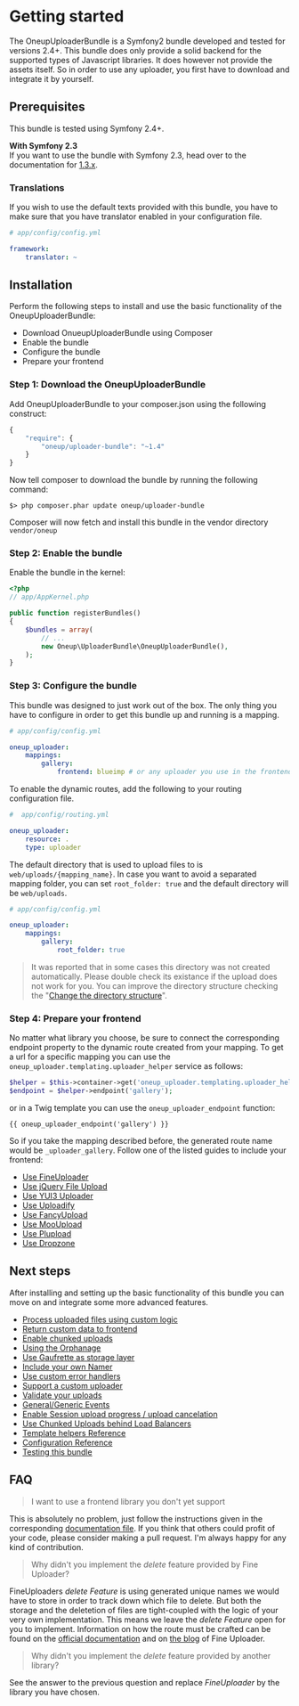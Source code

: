 Getting started
===============

The OneupUploaderBundle is a Symfony2 bundle developed and tested for versions 2.4+. This bundle does only provide a solid backend for the supported types of Javascript libraries. It does however not provide the assets itself. So in order to use any uploader, you first have to download and integrate it by yourself.

## Prerequisites

This bundle is tested using Symfony 2.4+.

**With Symfony 2.3**  
If you want to use the bundle with Symfony 2.3, head over to the documentation for [1.3.x](https://github.com/1up-lab/OneupUploaderBundle/blob/release-1.3.x/Resources/doc/index.md).

### Translations
If you wish to use the default texts provided with this bundle, you have to make sure that you have translator
enabled in your configuration file.

```yaml
# app/config/config.yml

framework:
    translator: ~
```

## Installation

Perform the following steps to install and use the basic functionality of the OneupUploaderBundle:

* Download OnueupUploaderBundle using Composer
* Enable the bundle
* Configure the bundle
* Prepare your frontend

### Step 1: Download the OneupUploaderBundle

Add OneupUploaderBundle to your composer.json using the following construct:

```js
{
    "require": {
        "oneup/uploader-bundle": "~1.4"
    }
}
```

Now tell composer to download the bundle by running the following command:

    $> php composer.phar update oneup/uploader-bundle

Composer will now fetch and install this bundle in the vendor directory ```vendor/oneup```

### Step 2: Enable the bundle

Enable the bundle in the kernel:

``` php
<?php
// app/AppKernel.php

public function registerBundles()
{
    $bundles = array(
        // ...
        new Oneup\UploaderBundle\OneupUploaderBundle(),
    );
}
```

### Step 3: Configure the bundle

This bundle was designed to just work out of the box. The only thing you have to configure in order to get this bundle up and running is a mapping.

```yaml
# app/config/config.yml

oneup_uploader:
    mappings:
        gallery:
            frontend: blueimp # or any uploader you use in the frontend
```

To enable the dynamic routes, add the following to your routing configuration file.

```yaml
#  app/config/routing.yml

oneup_uploader:
    resource: .
    type: uploader
```

The default directory that is used to upload files to is `web/uploads/{mapping_name}`. In case you want to avoid a separated mapping folder, you can set `root_folder: true` and the default directory will be `web/uploads`.

```yaml
# app/config/config.yml

oneup_uploader:
    mappings:
        gallery:
            root_folder: true
```

> It was reported that in some cases this directory was not created automatically. Please double check its existance if the upload does not work for you.
> You can improve the directory structure checking the "[Change the directory structure](custom_namer.md#change_the_directory_structure)".

### Step 4: Prepare your frontend

No matter what library you choose, be sure to connect the corresponding endpoint property to the dynamic route created from your mapping. To get a url for a specific mapping you can use the `oneup_uploader.templating.uploader_helper` service as follows:

```php
$helper = $this->container->get('oneup_uploader.templating.uploader_helper');
$endpoint = $helper->endpoint('gallery');
```

or in a Twig template you can use the `oneup_uploader_endpoint` function:

    {{ oneup_uploader_endpoint('gallery') }}

So if you take the mapping described before, the generated route name would be `_uploader_gallery`. Follow one of the listed guides to include your frontend:

* [Use FineUploader](frontend_fineuploader.md)
* [Use jQuery File Upload](frontend_blueimp.md)
* [Use YUI3 Uploader](frontend_yui3.md)
* [Use Uploadify](frontend_uploadify.md)
* [Use FancyUpload](frontend_fancyupload.md)
* [Use MooUpload](frontend_mooupload.md)
* [Use Plupload](frontend_plupload.md)
* [Use Dropzone](frontend_dropzone.md)

## Next steps

After installing and setting up the basic functionality of this bundle you can move on and integrate
some more advanced features.

* [Process uploaded files using custom logic](custom_logic.md)
* [Return custom data to frontend](response.md)
* [Enable chunked uploads](chunked_uploads.md)
* [Using the Orphanage](orphanage.md)
* [Use Gaufrette as storage layer](gaufrette_storage.md)
* [Include your own Namer](custom_namer.md)
* [Use custom error handlers](custom_error_handler.md)
* [Support a custom uploader](custom_uploader.md)
* [Validate your uploads](custom_validator.md)
* [General/Generic Events](events.md)
* [Enable Session upload progress / upload cancelation](progress.md)
* [Use Chunked Uploads behind Load Balancers](load_balancers.md)
* [Template helpers Reference](templating.md)
* [Configuration Reference](configuration_reference.md)
* [Testing this bundle](testing.md)

## FAQ

> I want to use a frontend library you don't yet support

This is absolutely no problem, just follow the instructions given in the corresponding [documentation file](custom_uploader.md). If you think that others could profit of your code, please consider making a pull request. I'm always happy for any kind of contribution.

> Why didn't you implement the _delete_ feature provided by Fine Uploader?

FineUploaders _delete Feature_ is using generated unique names we would have to store in order to track down which file to delete. But both the storage and the deletetion of files are tight-coupled with the logic of your very own implementation. This means we leave the _delete Feature_ open for you to implement. Information on how the route must be crafted can be found on the [official documentation](http://docs.fineuploader.com/features/delete.html) and on [the blog](http://blog.fineuploader.com/2013/01/delete-uploaded-file-in-33.html) of Fine Uploader.

> Why didn't you implement the _delete_ feature provided by another library?

See the answer to the previous question and replace _FineUploader_ by the library you have chosen.
